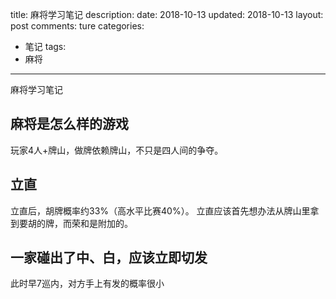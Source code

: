 title: 麻将学习笔记
description: 
date: 2018-10-13
updated: 2018-10-13
layout: post
comments: ture
categories:
- 笔记
tags: 
- 麻将
---

麻将学习笔记

<!--more-->

## 麻将是怎么样的游戏

玩家4人+牌山，做牌依赖牌山，不只是四人间的争夺。

## 立直

立直后，胡牌概率约33%（高水平比赛40%）。
立直应该首先想办法从牌山里拿到要胡的牌，而荣和是附加的。

## 一家碰出了中、白，应该立即切发

此时早7巡内，对方手上有发的概率很小


